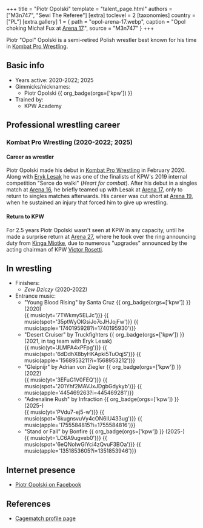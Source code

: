+++
title = "Piotr Opolski"
template = "talent_page.html"
authors = ["M3n747", "Sewi The Referee"]
[extra]
toclevel = 2
[taxonomies]
country = ["PL"]
[extra.gallery]
1 = { path = "opol-arena-17.webp", caption = "Opol choking Michał Fux at [Arena 17](@/e/kpw/2021-08-21-kpw-arena-17.md).", source = "M3n747" }
+++

Piotr "Opol" Opolski is a semi-retired Polish wrestler best known for his time in [Kombat Pro Wrestling](@/o/kpw.md).

## Basic info

* Years active: 2020-2022; 2025
* Gimmicks/nicknames:
  - Piotr Opolski {{ org_badge(orgs=['kpw']) }}
* Trained by:
  - KPW Academy

## Professional wrestling career

### Kombat Pro Wrestling (2020-2022; 2025)

#### Career as wrestler

Piotr Opolski made his debut in [Kombat Pro Wrestling](@/o/kpw.md) in February 2020. Along with [Eryk Lesak](@/w/eryk-lesak.md) he was one of the finalists of KPW's 2019 internal competition "Serce do walki" (_Heart for combat_). After his debut in a singles match at [Arena 16](@/e/kpw/2020-02-01-kpw-arena-16.md), he briefly teamed up with Lesak at [Arena 17](@/e/kpw/2021-08-21-kpw-arena-17.md), only to return to singles matches afterwards. His career was cut short at [Arena 19](@/e/kpw/2022-06-10-kpw-arena-19.md), when he sustained an injury that forced him to give up wrestling. 

#### Return to KPW

For 2.5 years Piotr Opolski wasn't seen at KPW in any capacity, until he made a surprise return at [Arena 27](@/e/kpw/2025-01-24-kpw-arena-27.md), where he took over the ring announcing duty from [Kinga Miotke](@/w/kinga-miotke.md), due to numerous "upgrades" announced by the acting chairman of KPW [Victor Rosetti](@/w/rosetti.md). 

## In wrestling

* Finishers:
  - _Zew Dziczy_ (2020-2022)
* Entrance music:
  - "Young Blood Rising" by Santa Cruz
    {{ org_badge(orgs=['kpw']) }} (2020) <br>
    {{ music(yt='7TWkmy5ELJc')}}
    {{ music(spot='35ptWyOIGsiJo7cJHJojFw')}}
    {{ music(apple='1740195928?i=1740195930')}}
  - "Desert Cruiser" by Truckfighters
    {{ org_badge(orgs=['kpw']) }} (2021, in tag team with Eryk Lesak) <br>
    {{ music(yt='JLMPA4xPFpg')}}
    {{ music(spot='6dDdhX8byHKApki5TuOqjS')}}
    {{ music(apple='1568953211?i=1568953212')}}
  - "Gleipnijr" by Adrian von Ziegler
    {{ org_badge(orgs=['kpw']) }} (2022) <br>
    {{ music(yt='3EFuG1V0FEQ')}}
    {{ music(spot='201Yhf2MAVJxJDgbGdykyb')}}
    {{ music(apple='445469263?i=445469281')}}
  - "Adrenaline Rush" by Infraction
    {{ org_badge(orgs=['kpw']) }} (2025-) <br>
    {{ music(yt='PVdu7-ej5-w')}}
    {{ music(spot='6kugnsvuVy4cON6IU433ug')}}
    {{ music(apple='1755584815?i=1755584816')}}
  - "Stand or Fall" by Bonfire
    {{ org_badge(orgs=['kpw']) }} (2025-) <br>
    {{ music(yt='LC6A9ugveb0')}}
    {{ music(spot='6eQNoIwGlYci4zQvuF3BOa')}}
    {{ music(apple='1351853605?i=1351853946')}}

## Internet presence

* [Piotr Opolski on Facebook](https://www.facebook.com/profile.php?id=100032359704842)

## References

* [Cagematch profile page](https://www.cagematch.net/?id=2&nr=25655&name=Piotr+Opolski)
